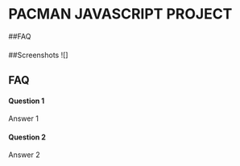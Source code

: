 
# PACMAN JAVASCRIPT PROJECT
 ##FAQ
 ####

##Screenshots
![]



## FAQ

#### Question 1

Answer 1

#### Question 2

Answer 2

